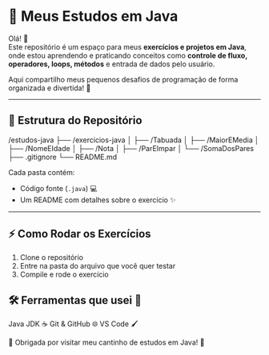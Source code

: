 # 🌸 Meus Estudos em Java

Olá! 💖  
Este repositório é um espaço para meus **exercícios e projetos em Java**, onde estou aprendendo e praticando conceitos como **controle de fluxo, operadores, loops, métodos** e entrada de dados pelo usuário.

Aqui compartilho meus pequenos desafios de programação de forma organizada e divertida! 🌷

---

## 📂 Estrutura do Repositório

/estudos-java
├── /exercicios-java
│ ├── /Tabuada
│ ├── /MaiorEMedia
│ ├── /NomeEIdade
│ ├── /Nota
│ ├── /ParEImpar
│ └── /SomaDosPares
├── .gitignore
└── README.md


Cada pasta contém:
- Código fonte (`.java`) 💻  
- Um README com detalhes sobre o exercício ✨

---

## ⚡ Como Rodar os Exercícios

1. Clone o repositório
2. Entre na pasta do arquivo que você quer testar
3. Compile e rode o exercício
   

## 🛠 Ferramentas que usei 💖

Java JDK ☕
Git & GitHub 🌐
VS Code 🖌️



🌷 Obrigada por visitar meu cantinho de estudos em Java! 🌸

